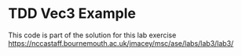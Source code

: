 # TDD Vec3 Example

This code is part of the solution for this lab exercise https://nccastaff.bournemouth.ac.uk/jmacey/msc/ase/labs/lab3/lab3/
